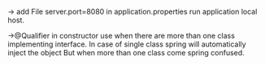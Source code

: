 -> add File server.port=8080 in application.properties
run application local host. 

->@Qualifier in constructor use when there are more than
one class implementing interface. In case of single 
class spring will automatically inject the object But 
when more than one class come spring confused.